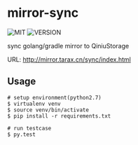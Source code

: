 mirror-sync
=======

![MIT](https://img.shields.io/npm/l/express.svg)
![VERSION](https://img.shields.io/badge/version-1.0.0-green.svg)


sync golang/gradle mirror to QiniuStorage

URL: http://mirror.tarax.cn/sync/index.html


## Usage

```
# setup environment(python2.7)
$ virtualenv venv
$ source venv/bin/activate
$ pip install -r requirements.txt

# run testcase
$ py.test
```


